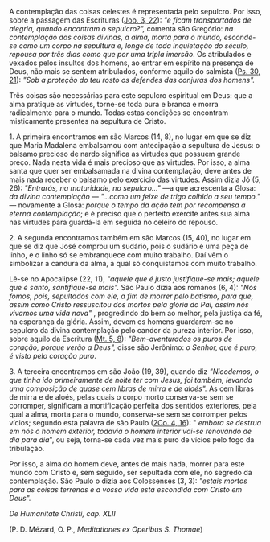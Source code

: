 
A contemplação das coisas celestes é representada pelo sepulcro. Por isso, sobre a passagem das Escrituras ([Job. 3, 22](https://vulgata.online/bible/Job.3?ed=MS&vfn=MS.Job.3.22:vs)): *"e ficam transportados de alegria, quando encontram o sepulcro?",* comenta são Gregório: *na contemplação das coisas divinas, a alma, morta para o mundo, esconde-se como um corpo na sepultura e, longe de toda inquietação do século, repousa por três dias como que por uma tripla imersão*. Os atribulados e vexados pelos insultos dos homens, ao entrar em espírito na presença de Deus, não mais se sentem atribulados, conforme aquilo do salmista ([Ps. 30, 21](https://vulgata.online/bible/Ps.30?ed=MS&vfn=MS.Ps.30.21:vs)): *"Sob a proteção do teu rosto os defendes das conjuras dos homens".*

Três coisas são necessárias para este sepulcro espiritual em Deus: que a alma pratique as virtudes, torne-se toda pura e branca e morra radicalmente para o mundo. Todas estas condições se encontram misticamente presentes na sepultura de Cristo.

1\. A primeira encontramos em são Marcos (14, 8), no lugar em que se diz que Maria Madalena embalsamou com antecipação a sepultura de Jesus: o balsamo precioso de nardo significa as virtudes que possuem grande preço. Nada nesta vida é mais precioso que as virtudes. Por isso, a alma santa que quer ser embalsamada na divina contemplação, deve antes de mais nada receber o balsamo pelo exercício das virtudes. Assim dizia Jó (5, 26): *"Entrarás, na maturidade, no sepulcro..."* —a que acrescenta a Glosa: *da divina contemplação* — *"...como um feixe de trigo colhido a seu tempo."* — novamente a Glosa: *porque o tempo da ação tem por recompensa a eterna contemplação*; e é preciso que o perfeito exercite antes sua alma nas virtudes para guardá-la em seguida no celeiro do repouso.

2\. A segunda encontramos também em são Marcos (15, 40), no lugar em que se diz que José comprou um sudário, pois o sudário é uma peça de linho, e o linho só se embranquece com muito trabalho. Daí vêm o simbolizar a candura da alma, à qual só conquistamos com muito trabalho.

Lê-se no Apocalipse (22, 11), *"aquele que é justo justifique-se mais; aquele que é santo, santifique-se mais".* São Paulo dizia aos romanos (6, 4): *"Nós fomos, pois, sepultados com ele, a fim de morrer pelo batismo, para que, assim como Cristo ressuscitou dos mortos pela glória do Pai, assim nós vivamos uma vida nova"* , progredindo do bem ao melhor, pela justiça da fé, na esperança da glória. Assim, devem os homens guardarem-se no sepulcro da divina contemplação pelo candor da pureza interior. Por isso, sobre aquilo da Escritura ([Mt. 5, 8](https://vulgata.online/bible/Mt.5?ed=MS&vfn=MS.Mt.5.8:vs)): *"Bem-aventurados os puros de coração, porque verão a Deus",* disse são Jerônimo: *o Senhor, que é puro, é visto pelo coração puro*.

3\. A terceira encontramos em são João (19, 39), quando diz *"Nicodemos, o que tinha ido primeiramente de noite ter com Jesus, foi também, levando uma composição de quase cem libras de mirra e de aloés".* As cem libras de mirra e de aloés, pelas quais o corpo morto conserva-se sem se corromper, significam a mortificação perfeita dos sentidos exteriores, pela qual a alma, morta para o mundo, conserva-se sem se corromper pelos vícios; segundo esta palavra de são Paulo ([2Co. 4, 16](https://vulgata.online/bible/2Co.4?ed=MS&vfn=MS.2Co.4.16:vs)): " *embora se destrua em nós o homem exterior, todavia o homem interior vai-se renovando de dia para dia*", ou seja, torna-se cada vez mais puro de vícios pelo fogo da tribulação.

Por isso, a alma do homem deve, antes de mais nada, morrer para este mundo com Cristo e, sem seguido, ser sepultada com ele, no segredo da contemplação. São Paulo o dizia aos Colossenses (3, 3): *"estais mortos para as coisas terrenas e a vossa vida está escondida com Cristo em Deus".*

*De Humanitate Christi, cap. XLII*

(P. D. Mézard, O. P., *Meditationes ex Operibus S. Thomae*)

